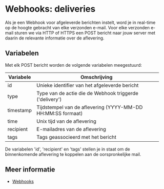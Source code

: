 # Webhooks: deliveries

Als je een Webhook voor afgeleverde berichten instelt, word je in real-time op de hoogte
gebracht van elke verzonden e-mail. Voor elke verzonden e-mail sturen we via HTTP of 
HTTPS een POST bericht naar jouw server met daarin de relevante 
informatie over de aflevering.

## Variabelen

Met elk POST bericht worden de volgende variabelen meegestuurd:

| Variabele  | Omschrijving                                             |
|------------|----------------------------------------------------------|
| id         | Unieke identifier van het afgeleverde bericht            |
| type       | Type van de actie die de Webhook triggerde ('delivery')  |
| timestamp  | Tijdstempel van de aflevering (YYYY-MM-DD HH:MM:SS formaat)  |
| time       | Unix tijd van de aflevering                              |
| recipient  | E-mailadres van de aflevering                            |
| tags       | Tags geassocieerd met het bericht                        |

De variabelen 'id', 'recipient' en 'tags' stellen je in staat om de
binnenkomende aflevering te koppelen aan de oorspronkelijke mail.

## Meer informatie

* [Webhooks](./webhooks)
